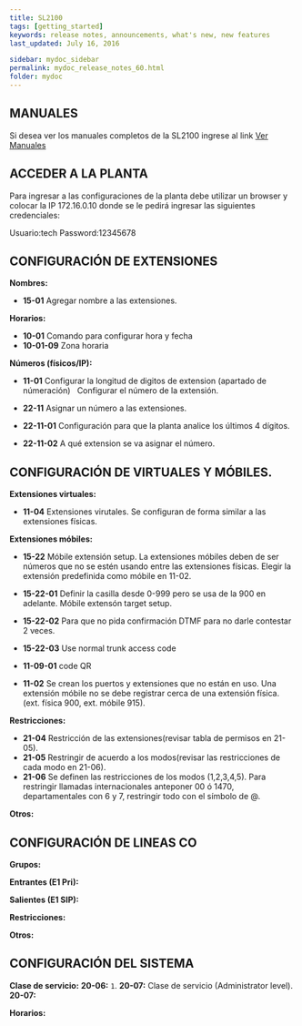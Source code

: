 ```yaml
---
title: SL2100
tags: [getting_started]
keywords: release notes, announcements, what's new, new features
last_updated: July 16, 2016

sidebar: mydoc_sidebar
permalink: mydoc_release_notes_60.html
folder: mydoc
---
```


## MANUALES
Si desea ver los manuales completos de la SL2100 ingrese al link [Ver Manuales](https://drive.google.com/drive/folders/12A8vo8xROqJdaGIwD6x4NSJPwsDGlLmt?usp=sharing "Manuales SL2100")

## ACCEDER A LA PLANTA
Para ingresar a las configuraciones de la planta debe utilizar un browser y colocar la IP 172.16.0.10 donde se le pedirá ingresar las siguientes credenciales:

Usuario:tech
Password:12345678

## CONFIGURACIÓN DE EXTENSIONES
**Nombres:**
*  **15-01** Agregar nombre a las extensiones.

**Horarios:**
*  **10-01** Comando para configurar hora y fecha
*  **10-01-09** Zona horaria

**Números (físicos/IP):**
*  **11-01** Configurar la longitud de digitos de extension (apartado de númeración) &nbsp;
             Configurar el número de la extensión.
*  **22-11** Asignar un número a las extensiones.

*  **22-11-01** Configuración para que la planta analice los últimos 4 dígitos.

*  **22-11-02** A qué extension se va asignar el número.
             
## CONFIGURACIÓN DE VIRTUALES Y MÓBILES.
**Extensiones virtuales:**
* **11-04** Extensiones virutales.
    Se configuran de forma similar a las extensiones físicas.

**Extensiones móbiles:**
* **15-22** Móbile extensión setup.
    La extensiones móbiles deben de ser números que no se estén usando entre las extensiones físicas.
    Elegir la extensión predefinida como móbile en 11-02. 

* **15-22-01** Definir la casilla desde 0-999 pero se usa de la 900 en adelante.
    Móbile extensón target setup.
    
* **15-22-02** Para que no pida confirmación DTMF para no darle contestar 2 veces.

* **15-22-03** Use normal trunk access code 

* **11-09-01** code QR

* **11-02** Se crean los puertos y extensiones que no están en uso.
    Una extensión móbile no se debe registrar cerca de una extensión física. (ext. física 900, ext. móbile 915).


**Restricciones:**

*  **21-04** Restricción de las extensiones(revisar tabla de permisos en 21-05).
*  **21-05** Restringir de acuerdo a los modos(revisar las restricciones de cada modo en 21-06).
*  **21-06** Se definen las restricciones de los modos (1,2,3,4,5). Para restringir llamadas internacionales anteponer 00 ó 1470, departamentales con 6 y 7, restringir todo con el símbolo de @.

**Otros:**

## CONFIGURACIÓN DE LINEAS CO

**Grupos:**


**Entrantes (E1 Pri):**


**Salientes (E1 SIP):**


**Restricciones:**


**Otros:**




## CONFIGURACIÓN DEL SISTEMA

**Clase de servicio:**
**20-06:** ` 1 `.
**20-07:** Clase de servicio (Administrator level).
**20-07:**


**Horarios:**
